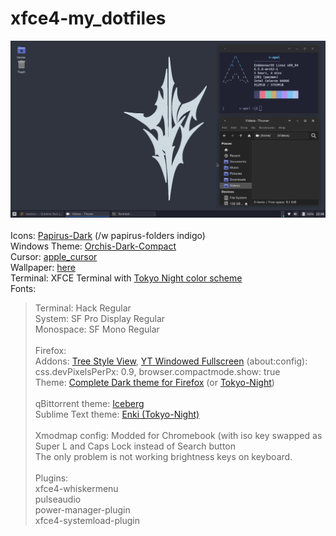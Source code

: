 # xfce4-my_dotfiles
<img src="screenshot.png" width="550" height="" > <br> <br>
Icons: <a href="https://github.com/PapirusDevelopmentTeam/papirus-icon-theme">Papirus-Dark</a> (/w papirus-folders indigo) <br>
Windows Theme: <a href="https://github.com/vinceliuice/Orchis-theme">Orchis-Dark-Compact</a>  <br> 
Cursor: <a href="https://github.com/ful1e5/apple_cursor">apple_cursor</a>  <br>
Wallpaper: <a href="wallpaper.png">here</a>  <br>
Terminal: XFCE Terminal with <a href="https://github.com/HexyHack/tokyo-night-xfce-terminal">Tokyo Night color scheme</a> <br>
Fonts: <br>
>Terminal: Hack Regular <br>
>System: SF Pro Display Regular <br>
>Monospace: SF Mono Regular <br> <br>
Firefox: <br>
Addons: <a href="https://addons.mozilla.org/en-US/firefox/addon/youtube-window-fullscreen/">Tree Style View</a>, <a href="https://addons.mozilla.org/en-US/firefox/addon/tree-style-tab/">YT Windowed Fullscreen</a>
(about:config): css.devPixelsPerPx: 0.9, browser.compactmode.show: true <br>
Theme: <a href="https://addons.mozilla.org/en-US/firefox/addon/complete-black-theme-for-firef">Complete Dark theme for Firefox</a> (or <a href="https://addons.mozilla.org/en-US/firefox/addon/tokyonight_vim/">Tokyo-Night</a>) <br> <br>
qBittorrent theme: <a href="https://github.com/maboroshin/qBittorrentDarktheme">Iceberg</a> <br>
Sublime Text theme: <a href="https://github.com/enkia/enki-theme">Enki (Tokyo-Night)</a> <br> <br>
Xmodmap config: Modded for Chromebook (with iso key swapped as Super L and Caps Lock instead of Search button<br>
The only problem is not working brightness keys on keyboard.
<br> <br> 
Plugins: <br>
xfce4-whiskermenu <br>
pulseaudio <br>
power-manager-plugin <br>
xfce4-systemload-plugin <br>
